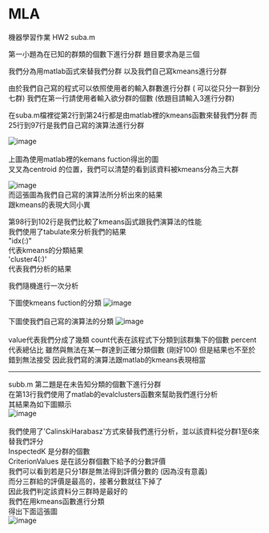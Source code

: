 # MLA
機器學習作業 HW2
suba.m

第一小題為在已知的群類的個數下進行分群
題目要求為是三個

我們分為用matlab函式來替我們分群
以及我們自己寫kmeans進行分群

由於我們自己寫的程式可以依照使用者的輸入群數進行分群 ( 可以從只分一群到分七群)
我們在第一行請使用者輸入欲分群的個數
(依題目請輸入3進行分群) 

在suba.m檔裡從第2行到第24行都是由matlab裡的kmeans函數來替我們分群
而25行到97行是我們自己寫的演算法進行分群


![image](https://github.com/joecp9key/MLA_HW_2/blob/master/matlab%20kmeans.JPG)<br />  
上圖為使用matlab裡的kemans fuction得出的圖 <br /> 
叉叉為centroid 的位置，我們可以清楚的看到該資料被kmeans分為三大群<br /> 

![image](https://github.com/joecp9key/MLA_HW_2/blob/master/MY%20FUNCTION.JPG)<br /> 
而這張圖為我們自己寫的演算法所分析出來的結果<br /> 
跟kmeans的表現大同小異<br /> 

第98行到102行是我們比較了kmeans函式跟我們演算法的性能<br /> 
我們使用了tabulate來分析我們的結果<br />
"idx(:)"      <br />
代表kmeans的分類結果     <br /> 
'cluster4(:)' <br />
代表我們分析的結果        <br /> 

我們隨機進行一次分析<br /> 

下圖使kmeans fuction的分類
![image](https://github.com/joecp9key/MLA_HW_2/blob/master/%E5%88%86%E6%9E%90kemas.JPG)<br /> 
<br />
下圖使我們自己寫的演算法的分類
![image](https://github.com/joecp9key/MLA_HW_2/blob/master/%E5%88%86%E6%9E%90my.JPG)<br /> 
<br />
value代表我們分成了幾類
count代表在該程式下分類到該群集下的個數
percent代表總佔比
雖然與無法在某一群達到正確分類個數 (剛好100)
但是結果也不至於錯到無法接受
因此我們寫的演算法跟matlab的kmeans表現相當


---------------------------------------------
subb.m
第二題是在未告知分類的個數下進行分群<br /> 
在第13行我們使用了matlab的evalclusters函數來幫助我們進行分析<br /> 
其結果為如下圖顯示<br /> 
![image](https://github.com/joecp9key/MLA_HW_2/blob/master/b.png)<br /> 
<br /> 
我們使用了'CalinskiHarabasz'方式來替我們進行分析，並以該資料從分群1至6來替我們評分<br /> 
InspectedK 是分群的個數<br /> 
CriterionValues 是在該分群個數下給予的分數評價<br /> 
我們可以看到若是只分1群是無法得到評價分數的 (因為沒有意義)<br /> 
而分三群給的評價是最高的，接著分數就往下掉了<br /> 
因此我們判定該資料分三群時是最好的<br /> 
我們在用kmeans函數進行分類<br /> 
得出下面這張圖<br /> 
![image](https://github.com/joecp9key/MLA_HW_2/blob/master/matlab%20kmeans.JPG)


